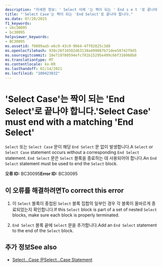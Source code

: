 ```yaml
---
description: "자세한 정보: ' Select 사례 '는 짝이 되는 ' End s e t '로 끝나야 합니다."
title: "'Select Case'는 짝이 되는 'End Select'로 끝나야 합니다."
ms.date: 07/20/2015
f1_keywords:
- vbc30095
- bc30095
helpviewer_keywords:
- BC30095
ms.assetid: f0809aa5-e6c9-43c9-9664-4ff02825c3d8
ms.openlocfilehash: 938c26f16502d63138a499087b71dee58742f9d5
ms.sourcegitcommit: 10e719780594efc781b15295e499c66f316068b8
ms.translationtype: MT
ms.contentlocale: ko-KR
ms.lasthandoff: 02/14/2021
ms.locfileid: "100423032"
---
```

# <a name="select-case-must-end-with-a-matching-end-select"></a><span data-ttu-id="8eca8-103">'Select Case'는 짝이 되는 'End Select'로 끝나야 합니다.</span><span class="sxs-lookup"><span data-stu-id="8eca8-103">'Select Case' must end with a matching 'End Select'</span></span>

<span data-ttu-id="8eca8-104">`Select` 또는 `Select Case` 문이 해당 `End Select` 문 없이 발생합니다.</span><span class="sxs-lookup"><span data-stu-id="8eca8-104">A `Select` or `Select Case` statement occurs without a corresponding `End Select` statement.</span></span> <span data-ttu-id="8eca8-105">`End Select` 문은 `Select` 블록을 종료하는 데 사용되어야 합니다.</span><span class="sxs-lookup"><span data-stu-id="8eca8-105">An `End Select` statement must be used to end the `Select` block.</span></span>  
  
 <span data-ttu-id="8eca8-106">**오류 ID:** BC30095</span><span class="sxs-lookup"><span data-stu-id="8eca8-106">**Error ID:** BC30095</span></span>  
  
## <a name="to-correct-this-error"></a><span data-ttu-id="8eca8-107">이 오류를 해결하려면</span><span class="sxs-lookup"><span data-stu-id="8eca8-107">To correct this error</span></span>  
  
1. <span data-ttu-id="8eca8-108">이 `Select` 블록이 중첩된 `Select` 블록 집합의 일부인 경우 각 블록이 올바르게 종료되었는지 확인합니다.</span><span class="sxs-lookup"><span data-stu-id="8eca8-108">If this `Select` block is part of a set of nested `Select` blocks, make sure each block is properly terminated.</span></span>  
  
2. <span data-ttu-id="8eca8-109">`End Select` 블록 끝에 `Select` 문을 추가합니다.</span><span class="sxs-lookup"><span data-stu-id="8eca8-109">Add an `End Select` statement to the end of the `Select` block.</span></span>  
  
## <a name="see-also"></a><span data-ttu-id="8eca8-110">추가 정보</span><span class="sxs-lookup"><span data-stu-id="8eca8-110">See also</span></span>

- [<span data-ttu-id="8eca8-111">Select...Case 문</span><span class="sxs-lookup"><span data-stu-id="8eca8-111">Select...Case Statement</span></span>](../language-reference/statements/select-case-statement.md)
